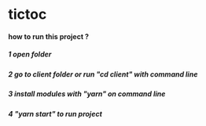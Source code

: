 # tictoc

#### how to run this project ?
##### 1 open folder
##### 2 go to client folder or run "cd client" with command line
##### 3 install modules with "yarn" on command line
##### 4 "yarn start" to run project
